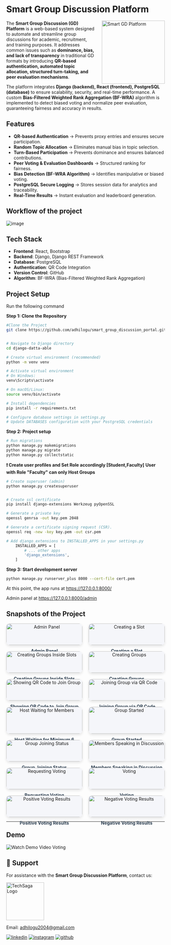 
# Smart Group Discussion Platform

<div style="float: right; margin-left: 20px;">
  <img src="git-images/gd.webp" alt="Smart GD Platform" width="200" />
</div>

The **Smart Group Discussion (GD) Platform** is a web-based system designed to automate and streamline group discussions for academic, recruitment, and training purposes. It addresses common issues such as **dominance, bias, and lack of transparency** in traditional GD formats by introducing **QR-based authentication, automated topic allocation, structured turn-taking, and peer evaluation mechanisms**.

The platform integrates **Django (backend), React (frontend), PostgreSQL (database)** to ensure scalability, security, and real-time performance. A custom **Bias-Filtered Weighted Rank Aggregation (BF-WRA)** algorithm is implemented to detect biased voting and normalize peer evaluation, guaranteeing fairness and accuracy in results.

## Features

- **QR-based Authentication** → Prevents proxy entries and ensures secure participation.  
- **Random Topic Allocation** → Eliminates manual bias in topic selection.  
- **Turn-Based Participation** → Prevents dominance and ensures balanced contributions.  
- **Peer Voting & Evaluation Dashboards** → Structured ranking for fairness.  
- **Bias Detection (BF-WRA Algorithm)** → Identifies manipulative or biased voting.  
- **PostgreSQL Secure Logging** → Stores session data for analytics and traceability.  
- **Real-Time Results** → Instant evaluation and leaderboard generation.  



## Workflow of the project

![image](git-images/wflow.png)


## Tech Stack
- **Frontend**: React, Bootstrap  
- **Backend**: Django, Django REST Framework  
- **Database**: PostgreSQL  
- **Authentication**: QR Code Integration  
- **Version Control**: GitHub  
- **Algorithm**: BF-WRA (Bias-Filtered Weighted Rank Aggregation)  


## Project Setup

Run the following command

**Step 1: Clone the Repository**

```bash
#Clone the Project 
git clone https://github.com/adhilogu/smart_group_discussion_portal.git


# Navigate to Django directory 
cd django-datta-able 

# Create virtual environment (recommended) 
python -m venv venv

# Activate virtual environment
# On Windows:
venv\Scripts\activate

# On macOS/Linux:
source venv/bin/activate

# Install dependencies
pip install -r requirements.txt

# Configure database settings in settings.py
# Update DATABASES configuration with your PostgreSQL credentials
```

**Step 2: Project setup**
```bash
# Run migrations
python manage.py makemigrations
python manage.py migrate
python manage.py collectstatic
```

**❗ Create user profiles and Set Role accordingly [Student,Faculty]**
**User with Role "Faculty" can only Host Groups**

```bash
# Create superuser (admin)
python manage.py createsuperuser


# Create ssl certificate
pip install django-extensions Werkzeug pyOpenSSL

# Generate a private key
openssl genrsa -out key.pem 2048

# Generate a certificate signing request (CSR).
openssl req -new -key key.pem -out csr.pem
```
```bash
# Add django_extensions to INSTALLED_APPS in your settings.py
    INSTALLED_APPS = [
        # ... other apps
        'django_extensions',
    ]
```

**Step 3: Start development server**
```bash
python manage.py runserver_plus 8000 --cert-file cert.pem  
```

At this point, the app runs at https://127.0.0.1:8000/

Admin panel at  https://127.0.0.1:8000/admin

## Snapshots of the Project

<div style="display: flex; flex-wrap: wrap; gap: 20px; justify-content: space-between;">
  <div style="flex: 1 1 45%; text-align: center;">
    <div style="background-color: #f5f6fa; padding: 0; border-radius: 10px; box-shadow: 0 4px 8px rgba(0, 0, 0, 0.1); overflow: hidden;">
      <img src="git-images/adminpanel.png" alt="Admin Panel" style="width: 100%; height: 100%; object-fit: cover; border-radius: 10px;">
    </div>
    <p style="margin: 10px 0 20px 0; font-weight: bold; color: #2c3e50;">Admin Panel</p>
  </div>
  <div style="flex: 1 1 45%; text-align: center;">
    <div style="background-color: #f5f6fa; padding: 0; border-radius: 10px; box-shadow: 0 4px 8px rgba(0, 0, 0, 0.1); overflow: hidden;">
      <img src="git-images/slots.png" alt="Creating a Slot" style="width: 100%; height: 100%; object-fit: cover; border-radius: 10px;">
    </div>
    <p style="margin: 10px 0 20px 0; font-weight: bold; color: #2c3e50;">Creating a Slot</p>
  </div>
  <div style="flex: 1 1 45%; text-align: center;">
    <div style="background-color: #f5f6fa; padding: 0; border-radius: 10px; box-shadow: 0 4px 8px rgba(0, 0, 0, 0.1); overflow: hidden;">
      <img src="git-images/groups.png" alt="Creating Groups Inside Slots" style="width: 100%; height: 100%; object-fit: cover; border-radius: 10px;">
    </div>
    <p style="margin: 10px 0 20px 0; font-weight: bold; color: #2c3e50;">Creating Groups Inside Slots</p>
  </div>
  <div style="flex: 1 1 45%; text-align: center;">
    <div style="background-color: #f5f6fa; padding: 0; border-radius: 10px; box-shadow: 0 4px 8px rgba(0, 0, 0, 0.1); overflow: hidden;">
      <img src="git-images/creatinggroup.png" alt="Creating Groups" style="width: 100%; height: 100%; object-fit: cover; border-radius: 10px;">
    </div>
    <p style="margin: 10px 0 20px 0; font-weight: bold; color: #2c3e50;">Creating Groups</p>
  </div>
  <div style="flex: 1 1 45%; text-align: center;">
    <div style="background-color: #f5f6fa; padding: 0; border-radius: 10px; box-shadow: 0 4px 8px rgba(0, 0, 0, 0.1); overflow: hidden;">
      <img src="git-images/qr.png" alt="Showing QR Code to Join Group" style="width: 100%; height: 100%; object-fit: cover; border-radius: 10px;">
    </div>
    <p style="margin: 10px 0 20px 0; font-weight: bold; color: #2c3e50;">Showing QR Code to Join Group</p>
  </div>
  <div style="flex: 1 1 45%; text-align: center;">
    <div style="background-color: #f5f6fa; padding: 0; border-radius: 10px; box-shadow: 0 4px 8px rgba(0, 0, 0, 0.1); overflow: hidden;">
      <img src="git-images/cam.png" alt="Joining Group via QR Code" style="width: 100%; height: 100%; object-fit: cover; border-radius: 10px;">
    </div>
    <p style="margin: 10px 0 20px 0; font-weight: bold; color: #2c3e50;">Joining Group via QR Code</p>
  </div>
  <div style="flex: 1 1 45%; text-align: center;">
    <div style="background-color: #f5f6fa; padding: 0; border-radius: 10px; box-shadow: 0 4px 8px rgba(0, 0, 0, 0.1); overflow: hidden;">
      <img src="git-images/pause.png" alt="Host Waiting for Members" style="width: 100%; height: 100%; object-fit: cover; border-radius: 10px;">
    </div>
    <p style="margin: 10px 0 20px 0; font-weight: bold; color: #2c3e50;">Host Waiting for Minimum 6 Members</p>
  </div>
  <div style="flex: 1 1 45%; text-align: center;">
    <div style="background-color: #f5f6fa; padding: 0; border-radius: 10px; box-shadow: 0 4px 8px rgba(0, 0, 0, 0.1); overflow: hidden;">
      <img src="git-images/joining.png" alt="Group Started" style="width: 100%; height: 100%; object-fit: cover; border-radius: 10px;">
    </div>
    <p style="margin: 10px 0 20px 0; font-weight: bold; color: #2c3e50;">Group Started</p>
  </div>
  <div style="flex: 1 1 45%; text-align: center;">
    <div style="background-color: #f5f6fa; padding: 0; border-radius: 10px; box-shadow: 0 4px 8px rgba(0, 0, 0, 0.1); overflow: hidden;">
      <img src="git-images/joinstatus.png" alt="Group Joining Status" style="width: 100%; height: 100%; object-fit: cover; border-radius: 10px;">
    </div>
    <p style="margin: 10px 0 20px 0; font-weight: bold; color: #2c3e50;">Group Joining Status</p>
  </div>
  <div style="flex: 1 1 45%; text-align: center;">
    <div style="background-color: #f5f6fa; padding: 0; border-radius: 10px; box-shadow: 0 4px 8px rgba(0, 0, 0, 0.1); overflow: hidden;">
      <img src="git-images/speaking.png" alt="Members Speaking in Discussion" style="width: 100%; height: 100%; object-fit: cover; border-radius: 10px;">
    </div>
    <p style="margin: 10px 0 20px 0; font-weight: bold; color: #2c3e50;">Members Speaking in Discussion</p>
  </div>
  <div style="flex: 1 1 45%; text-align: center;">
    <div style="background-color: #f5f6fa; padding: 0; border-radius: 10px; box-shadow: 0 4px 8px rgba(0, 0, 0, 0.1); overflow: hidden;">
      <img src="git-images/reqvoting.png" alt="Requesting Voting" style="width: 100%; height: 100%; object-fit: cover; border-radius: 10px;">
    </div>
    <p style="margin: 10px 0 20px 0; font-weight: bold; color: #2c3e50;">Requesting Voting</p>
  </div>
  <div style="flex: 1 1 45%; text-align: center;">
    <div style="background-color: #f5f6fa; padding: 0; border-radius: 10px; box-shadow: 0 4px 8px rgba(0, 0, 0, 0.1); overflow: hidden;">
      <img src="git-images/voting.png" alt="Voting" style="width: 100%; height: 100%; object-fit: cover; border-radius: 10px;">
    </div>
    <p style="margin: 10px 0 20px 0; font-weight: bold; color: #2c3e50;">Voting</p>
  </div>
  <div style="flex: 1 1 45%; text-align: center;">
    <div style="background-color: #f5f6fa; padding: 0; border-radius: 10px; box-shadow: 0 4px 8px rgba(0, 0, 0, 0.1); overflow: hidden;">
      <img src="git-images/posresult.png" alt="Positive Voting Results" style="width: 100%; height: 100%; object-fit: cover; border-radius: 10px;">
    </div>
    <p style="margin: 10px 0 20px 0; font-weight: bold; color: #2c3e50;">Positive Voting Results</p>
  </div>
  <div style="flex: 1 1 45%; text-align: center;">
    <div style="background-color: #f5f6fa; padding: 0; border-radius: 10px; box-shadow: 0 4px 8px rgba(0, 0, 0, 0.1); overflow: hidden;">
      <img src="git-images/negresult.png" alt="Negative Voting Results" style="width: 100%; height: 100%; object-fit: cover; border-radius: 10px;">
    </div>
    <p style="margin: 10px 0 20px 0; font-weight: bold; color: #2c3e50;">Negative Voting Results</p>
  </div>
</div>


---
## Demo
![Watch Demo Video](git-images/gd1.gif) Voting
## 📧 Support
For assistance with the **Smart Group Discussion Platform**, contact us:

<div style="text-align: left;">
  <img src="git-images/techsagalogo.png" alt="TechSaga Logo" style="width: 120px;">
  <p>Email: <a href="mailto:adhilogu2004@gmail.com">adhilogu2004@gmail.com</a></p>
</div>


[![linkedin](https://img.shields.io/badge/linkedin-0A66C2?style=for-the-badge&logo=linkedin&logoColor=white)](https://www.linkedin.com/in/adithya-loganathan-a47218283/)
[![instagram](https://img.shields.io/badge/instagram-E4405F?style=for-the-badge&logo=instagram&logoColor=white)](https://www.instagram.com/adithyaloganathanh/?hl=en)
[![github](https://img.shields.io/badge/github-181717?style=for-the-badge&logo=github&logoColor=white)](https://github.com/adhilogu)

